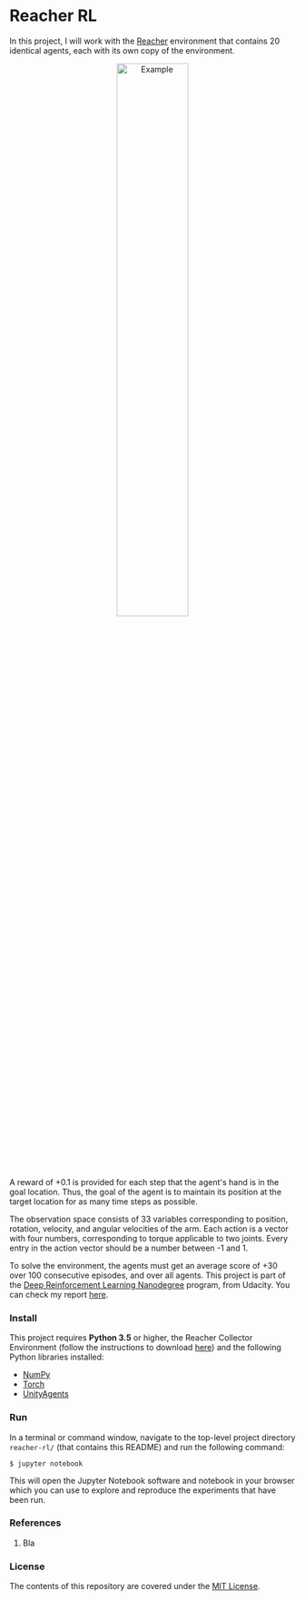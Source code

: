 Reacher RL
===========================


In this project, I will work with the [Reacher](https://github.com/Unity-Technologies/ml-agents/blob/master/docs/Learning-Environment-Examples.md#reacher) environment that contains 20 identical agents, each with its own copy of the environment. 

<p align="center"><img src="https://user-images.githubusercontent.com/10624937/43851024-320ba930-9aff-11e8-8493-ee547c6af349.gif" alt="Example" width="50%" style="middle"></p>

A reward of +0.1 is provided for each step that the agent's hand is in the goal location. Thus, the goal of the agent is to maintain its position at the target location for as many time steps as possible.

The observation space consists of 33 variables corresponding to position, rotation, velocity, and angular velocities of the arm. Each action is a vector with four numbers, corresponding to torque applicable to two joints. Every entry in the action vector should be a number between -1 and 1.

To solve the environment, the agents must get an average score of +30 over 100 consecutive episodes, and over all agents. This project is part of the [Deep Reinforcement Learning Nanodegree](https://www.google.com/url?sa=t&rct=j&q=&esrc=s&source=web&cd=1&cad=rja&uact=8&ved=2ahUKEwigwuKwr4LdAhUMI5AKHTuBCz0QFjAAegQIDBAB&url=https%3A%2F%2Fwww.udacity.com%2Fcourse%2Fdeep-reinforcement-learning-nanodegree--nd893&usg=AOvVaw3OfEe4LlR9h_4vW3TZpE_o) program, from Udacity. You can check my report [here](reports/Report.pdf).


### Install
This project requires **Python 3.5** or higher, the Reacher Collector Environment (follow the instructions to download [here](drlnd/README.md)) and the following Python libraries installed:

- [NumPy](http://www.numpy.org/)
- [Torch](https://pytorch.org)
- [UnityAgents](https://github.com/Unity-Technologies/ml-agents)


### Run
In a terminal or command window, navigate to the top-level project directory `reacher-rl/` (that contains this README) and run the following command:

```shell
$ jupyter notebook
```

This will open the Jupyter Notebook software and notebook in your browser which you can use to explore and reproduce the experiments that have been run. 


### References
1. Bla


### License
The contents of this repository are covered under the [MIT License](LICENSE).
